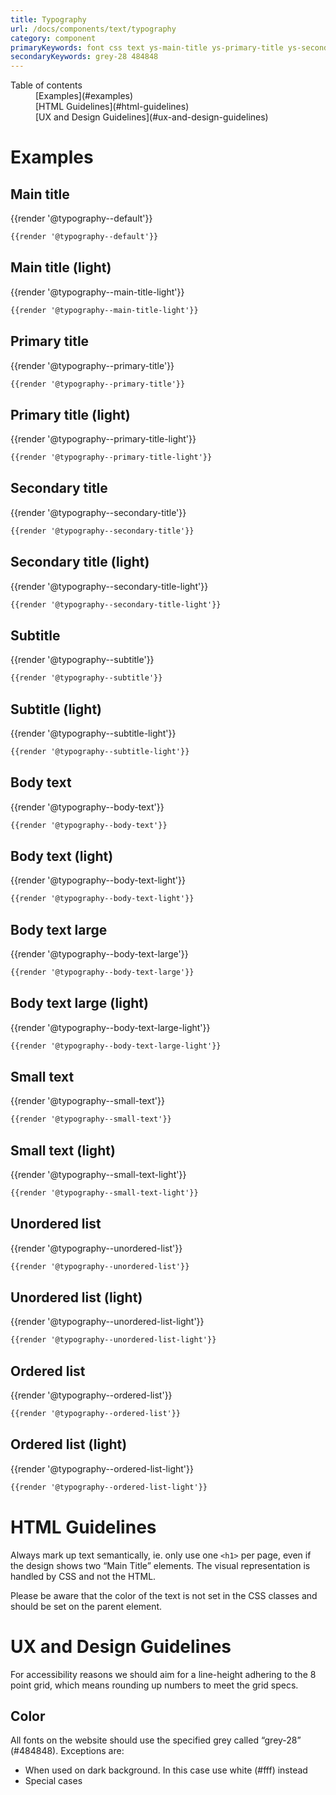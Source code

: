 ```yaml
---
title: Typography
url: /docs/components/text/typography
category: component
primaryKeywords: font css text ys-main-title ys-primary-title ys-secondary-title ys-subtitle ys-body-text ys-small-text ys-list
secondaryKeywords: grey-28 484848
---
```


<nav class="element-navigation">
  <dl class="element-navigation__list">
    <dt class="element-navigation__title">Table of contents</dt>
    <dd class="element-navigation__item">[Examples](#examples)</dd>
    <dd class="element-navigation__item">[HTML Guidelines](#html-guidelines)</dd>
    <dd class="element-navigation__item">[UX and Design Guidelines](#ux-and-design-guidelines)</dd>
  </dl>
</nav>

# Examples
## Main title
<div class="element-preview">
  <div class="element-preview__inner">{{render '@typography--default'}}</div>
</div>

```html
{{render '@typography--default'}}
```

## Main title (light)
<div class="element-preview element-preview--dark">
  <div class="element-preview__inner">{{render '@typography--main-title-light'}}</div>
</div>

```html
{{render '@typography--main-title-light'}}
```

## Primary title
<div class="element-preview">
  <div class="element-preview__inner">{{render '@typography--primary-title'}}</div>
</div>

```html
{{render '@typography--primary-title'}}
```

## Primary title (light)
<div class="element-preview element-preview--dark">
  <div class="element-preview__inner">{{render '@typography--primary-title-light'}}</div>
</div>

```html
{{render '@typography--primary-title-light'}}
```

## Secondary title
<div class="element-preview">
  <div class="element-preview__inner">{{render '@typography--secondary-title'}}</div>
</div>

```html
{{render '@typography--secondary-title'}}
```

## Secondary title (light)
<div class="element-preview element-preview--dark">
  <div class="element-preview__inner">{{render '@typography--secondary-title-light'}}</div>
</div>

```html
{{render '@typography--secondary-title-light'}}
```

## Subtitle
<div class="element-preview">
  <div class="element-preview__inner">{{render '@typography--subtitle'}}</div>
</div>

```html
{{render '@typography--subtitle'}}
```

## Subtitle (light)
<div class="element-preview element-preview--dark">
  <div class="element-preview__inner">{{render '@typography--subtitle-light'}}</div>
</div>

```html
{{render '@typography--subtitle-light'}}
```

## Body text
<div class="element-preview">
  <div class="element-preview__inner">{{render '@typography--body-text'}}</div>
</div>

```html
{{render '@typography--body-text'}}
```

## Body text (light)
<div class="element-preview element-preview--dark">
  <div class="element-preview__inner">{{render '@typography--body-text-light'}}</div>
</div>

```html
{{render '@typography--body-text-light'}}
```

## Body text large
<div class="element-preview">
  <div class="element-preview__inner">{{render '@typography--body-text-large'}}</div>
</div>

```html
{{render '@typography--body-text-large'}}
```

## Body text large (light)
<div class="element-preview element-preview--dark">
  <div class="element-preview__inner">{{render '@typography--body-text-large-light'}}</div>
</div>

```html
{{render '@typography--body-text-large-light'}}
```

## Small text
<div class="element-preview">
  <div class="element-preview__inner">{{render '@typography--small-text'}}</div>
</div>

```html
{{render '@typography--small-text'}}
```

## Small text (light)
<div class="element-preview element-preview--dark">
  <div class="element-preview__inner">{{render '@typography--small-text-light'}}</div>
</div>

```html
{{render '@typography--small-text-light'}}
```

## Unordered list
<div class="element-preview">
  <div class="element-preview__inner">{{render '@typography--unordered-list'}}</div>
</div>

```html
{{render '@typography--unordered-list'}}
```

## Unordered list (light)
<div class="element-preview element-preview--dark">
  <div class="element-preview__inner">{{render '@typography--unordered-list-light'}}</div>
</div>

```html
{{render '@typography--unordered-list-light'}}
```

## Ordered list
<div class="element-preview">
  <div class="element-preview__inner">{{render '@typography--ordered-list'}}</div>
</div>

```html
{{render '@typography--ordered-list'}}
```

## Ordered list (light)
<div class="element-preview element-preview--dark">
  <div class="element-preview__inner">{{render '@typography--ordered-list-light'}}</div>
</div>

```html
{{render '@typography--ordered-list-light'}}
```

# HTML Guidelines
Always mark up text semantically, ie. only use one `<h1>` per page, even if the design shows two “Main Title” elements. The visual representation is handled by CSS and not the HTML.

Please be aware that the color of the text is not set in the CSS classes and should be set on the parent element.

# UX and Design Guidelines
For accessibility reasons we should aim for a line-height adhering to the 8 point grid, which means rounding up numbers to meet the grid specs.

## Color
All fonts on the website should use the specified grey called “grey-28” (#484848). Exceptions are:
- When used on dark background. In this case use white (#fff) instead
- Special cases
